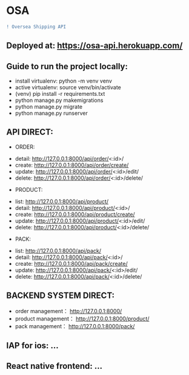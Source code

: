 # OSA
```diff
! Oversea Shipping API
```

## Deployed at: https://osa-api.herokuapp.com/

## Guide to run the project locally: 
- install virtualenv: python -m venv venv
- active virtualenv: source venv/bin/activate
- (venv) pip install -r requirements.txt
- python manage.py makemigrations
- python manage.py migrate 
- python manage.py runserver 


## API DIRECT: 
+ ORDER:
- detail: http://127.0.0.1:8000/api/order/<:id>/
- create: http://127.0.0.1:8000/api/order/create/
- update: http://127.0.0.1:8000/api/order/<:id>/edit/
- delete: http://127.0.0.1:8000/api/order/<:id>/delete/

+ PRODUCT:
- list:   http://127.0.0.1:8000/api/product/
- detail: http://127.0.0.1:8000/api/product/<:id>/
- create: http://127.0.0.1:8000/api/product/create/
- update: http://127.0.0.1:8000/api/product/<:id>/edit/
- delete: http://127.0.0.1:8000/api/product/<:id>/delete/

+ PACK:
- list:   http://127.0.0.1:8000/api/pack/
- detail: http://127.0.0.1:8000/api/pack/<:id>/
- create: http://127.0.0.1:8000/api/pack/create/
- update: http://127.0.0.1:8000/api/pack/<:id>/edit/
- delete: http://127.0.0.1:8000/api/pack/<:id>/delete/

## BACKEND SYSTEM DIRECT: 
+ order management： http://127.0.0.1:8000/
+ product management： http://127.0.0.1:8000/product/
+ pack management： http://127.0.0.1:8000/pack/


## IAP for ios: ...
## React native frontend: ...
